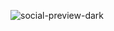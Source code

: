 ![social-preview-dark](https://github.com/user-attachments/assets/bcd2181a-862e-46cb-96ef-a0a8ffa273aa)
